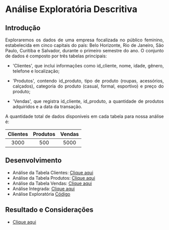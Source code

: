 # Análise Exploratória Descritiva

## Introdução 

<div align='justify'> 
Exploraremos os dados de uma empresa focalizada no público feminino, estabelecida em cinco capitais do país: Belo Horizonte, Rio de Janeiro, São Paulo, Curitiba e Salvador, durante o primeiro semestre do ano. O conjunto de dados é composto por três tabelas principais:
  
- 'Clientes', que inclui informações como id_cliente, nome, idade, gênero, telefone e localização;
  
- 'Produtos', contendo id_produto, tipo de produto (roupas, acessórios, calçados), categoria do produto (casual, formal, esportivo) e preço do produto;
  
- 'Vendas', que registra id_cliente, id_produto, a quantidade de produtos adquiridos e a data da transação.

A quantidade total de dados disponíveis em cada tabela para nossa análise é: </div>

<div align='center'>

| Clientes | Produtos | Vendas
:---------:|:--------:|:-----:
| 3000     | 500      |  5000  


</div>

<div align='justify'> 

## Desenvolvimento

- Análise da Tabela Clientes: [Clique aqui](tabela_clientes.md)
- Análise da Tabela Produtos: [Clique aqui](tabela_produtos.md)
- Análise da Tabela Vendas: [Clique aqui](tabela_vendas.md)
- Análise Integrada: [Clique aqui](analise_integrada.md)
- Análise Exploratória [Código](analise_vendas.sql)

## Resultado e Considerações
- [Clique aqui](resultados.md)

</div>
